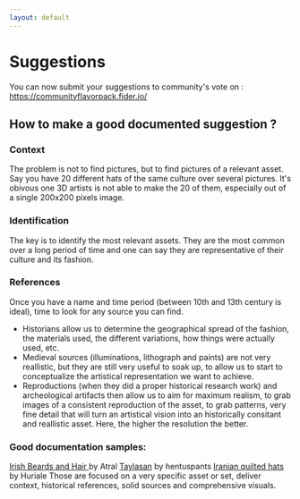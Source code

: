 ```yaml
---
layout: default
---
```


# Suggestions

You can now submit your suggestions to community's vote on : https://communityflavorpack.fider.io/

## How to make a good documented suggestion ?

### Context
The problem is not to find pictures, but to find pictures of a relevant asset. Say you have 20 different hats of the same culture over several pictures. It's obivous one 3D artists is not able to make the 20 of them, especially out of a single 200x200 pixels image.

### Identification
The key is to identify the most relevant assets. They are the most common over a long period of time and one can say they are representative of their culture and its fashion.

### References
Once you have a name and time period (between 10th and 13th century is ideal), time to look for any source you can find. 

* Historians allow us to determine the geographical spread of the fashion, the materials used, the different variations, how things were actually used, etc.
* Medieval sources (illuminations, lithograph and paints) are not very reallistic, but they are still very useful to soak up, to allow us to start to conceptualize the artistical representation we want to achieve.
* Reproductions (when they did a proper historical research work) and archeological artifacts then allow us to aim for maximum realism, to grab images of a consistent reproduction of the asset, to grab patterns, very fine detail that will turn an artistical vision into an historically consitant and reallistic asset. Here, the higher the resolution the better.

### Good documentation samples:
[Irish Beards and Hair ](https://github.com/ElTyranos/CommunityFlavorPack/issues/54) by Atral
[Taylasan](https://github.com/ElTyranos/CommunityFlavorPack/issues/67) by hentuspants
[Iranian quilted hats](https://discord.com/channels/754378126162788393/754383743422300221/794963339989483540) by Huriale
Those are focused on a very specific asset or set, deliver context, historical references, solid sources and comprehensive visuals.
